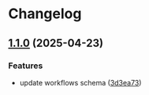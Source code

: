 # Changelog

## [1.1.0](https://github.com/DiamondLightSource/graph-federation/compare/supergraph-schema@v1.0.0...supergraph-schema@v1.1.0) (2025-04-23)


### Features

* update workflows schema ([3d3ea73](https://github.com/DiamondLightSource/graph-federation/commit/3d3ea73c6a1dcb973a1be661219885ef9d102d00))
